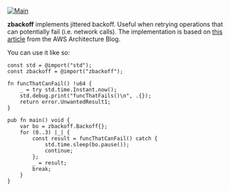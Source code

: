 [![Main](https://github.com/flowerinthenight/zbackoff/actions/workflows/main.yml/badge.svg)](https://github.com/flowerinthenight/zbackoff/actions/workflows/main.yml)

**zbackoff** implements jittered backoff. Useful when retrying operations that can potentially fail (i.e. network calls). The implementation is based on [this article](https://www.awsarchitectureblog.com/2015/03/backoff.html) from the AWS Architecture Blog.

You can use it like so:

``` zig
const std = @import("std");
const zbackoff = @import("zbackoff");

fn funcThatCanFail() !u64 {
    _ = try std.time.Instant.now();
    std.debug.print("funcThatFails()\n", .{});
    return error.UnwantedResult1;
}

pub fn main() void {
    var bo = zbackoff.Backoff{};
    for (0..3) |_| {
        const result = funcThatCanFail() catch {
            std.time.sleep(bo.pause());
            continue;
        };
        _ = result;
        break;
    }
}
```
